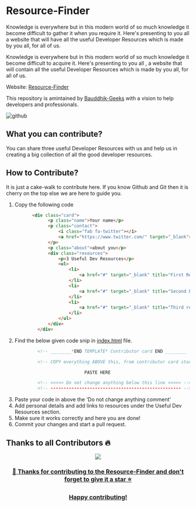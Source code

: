 # Resource-Finder

Knowledge is everywhere but in this modern world of so much knowledge it become difficult to gather it when you require it. Here's presenting to you all a website that will have all the useful Developer Resources which is made by you all, for all of us.

Knowledge is everywhere but in this modern world of so much knowledge it become difficult to acquire it. Here's presenting to you all , a website that will contain all the useful Developer Resources which is made by you all, for all of us.

Website: [Resource-Finder](http://bauddhikgeeks.tech/Resource-Finder)

This repository is amintained by [Bauddhik-Geeks](https://github.com/Bauddhik-Geeks) with a vision to help developers and professionals.

![github](https://user-images.githubusercontent.com/89373683/196949638-9f844d2b-9228-4918-aae5-ee26f7470cd1.png)

## What you can contribute?
You can share three useful Developer Resources with us and help us in creating a big collection of all the good developer resources.

## How to Contribute?
It is just a cake-walk to contribute here. If you know Github and Git then it is cherry on the top else we are here to guide you.

1. Copy the following code
```html
          <div class="card">
                <p class="name">Your name</p>
                <p class="contact">
                    <i class="fab fa-twitter"></i>
                    <a href="https://www.twitter.com/" target="_blank">Your handle</a>
                </p>
                <p class="about">about you</p>
                <div class="resources">
                    <p>3 Useful Dev Resources</p>
                    <ul>
                        <li>
                            <a href="#" target="_blank" title="First Resource">Resource 1</a>
                        </li>
                        <li>
                            <a href="#" target="_blank" title="Second Resource">Resource 2</a>
                        </li>
                        <li>
                            <a href="#" target="_blank" title="Third resource">Resource 3</a>
                        </li>
                    </ul>
                </div>
            </div>
```
 2. Find the below given code snip in [index.html](https://github.com/Bauddhik-Geeks/Resource-Finder/blob/main/index.html) file.
```html
            <!-- ________*END TEMPLATE* Contributor card END ________  -->

            <!-- COPY everything ABOVE this, from contributor card start to end along with the "START" and "END" comment lines -->

                              PASTE HERE 

            <!-- <<<<< Do not change anything below this line >>>>> -->
            <!-- -------------------------------------------------- -->
```
3. Paste your code in above the 'Do not change anything comment'
4. Add personal details and add links to resources under the Useful Dev Resources section.
5. Make sure it works correctly and here you are done!
6. Commit your changes and start a pull request.

## Thanks to all Contributors 🔥

<div align="center">

<a href = "https://github.com/Bauddhik-Geeks/Resource-Finder/graphs/contributors">
  <img src = "https://contrib.rocks/image?repo=Bauddhik-Geeks/Resource-Finder"/>

### 🎉 Thanks for contributing to the Resource-Finder and don't forget to give it a star ⭐ 
### Happy contributing!
